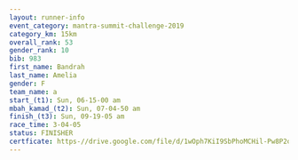 ```yaml
---
layout: runner-info 
event_category: mantra-summit-challenge-2019 
category_km: 15km 
overall_rank: 53
gender_rank: 10
bib: 983
first_name: Bandrah
last_name: Amelia
gender: F
team_name: a
start_(t1): Sun, 06-15-00 am
mbah_kamad_(t2): Sun, 07-04-50 am
finish_(t3): Sun, 09-19-05 am
race_time: 3-04-05
status: FINISHER
certficate: https-//drive.google.com/file/d/1wOph7KiI9SbPhoMCHil-Pw8P2opAsV7V/view?usp=sharing
---
```

